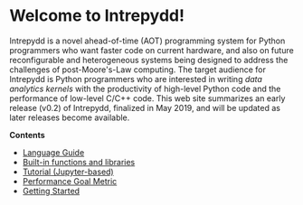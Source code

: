 # Welcome to Intrepydd! #

Intrepydd is a novel ahead-of-time (AOT) programming system for Python
programmers who want faster code on current hardware, and also on
future reconfigurable and heterogeneous systems being designed to
address the challenges of post-Moore's-Law computing.
The target audience for Intrepydd is Python programmers who are
interested in writing
_data analytics kernels_ with the productivity of high-level Python
code and the
performance of low-level C/C++ code.  This web site summarizes an
early release (v0.2) of Intrepydd, finalized in
May 2019, and will be updated as later releases become available.

**Contents**

- [Language Guide](./language)
- [Built-in functions and libraries](library/functions.md)
- [Tutorial (Jupyter-based)](./tutorial)
- [Performance Goal Metric](./goal-metric)
- [Getting Started](./getting-started) 
